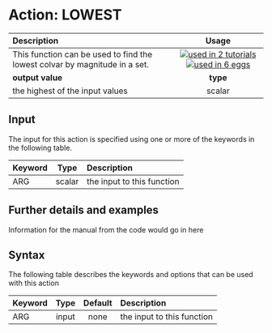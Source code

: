 # Action: LOWEST

| Description    | Usage |
|:--------|:--------:|
| This function can be used to find the lowest colvar by magnitude in a set. | [![used in 2 tutorials](https://img.shields.io/badge/tutorials-2-green.svg)](https://www.plumed-tutorials.org/browse.html?search=LOWEST)[![used in 6 eggs](https://img.shields.io/badge/nest-6-green.svg)](https://www.plumed-nest.org/browse.html?search=LOWEST)|
 | **output value** | **type** |
| the highest of the input values | scalar |

## Input

The input for this action is specified using one or more of the keywords in the following table.

| Keyword |  Type | Description |
|:--------|:------:|:-----------|
| ARG | scalar | the input to this function |


## Further details and examples 
Information for the manual from the code would go in here 
## Syntax 
The following table describes the keywords and options that can be used with this action 

| Keyword | Type | Default | Description |
|:-------|:----:|:-------:|:-----------|
| ARG | input | none | the input to this function |
